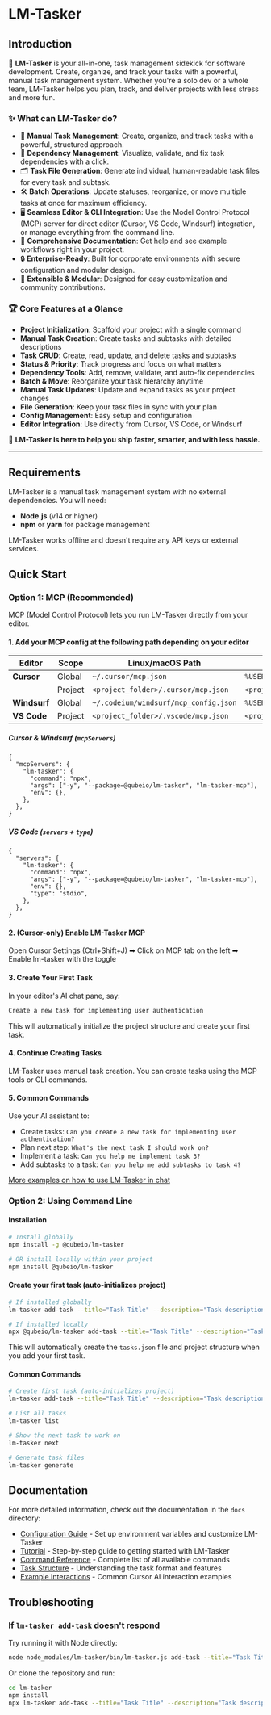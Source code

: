 # LM-Tasker

## Introduction

🚀 **LM-Tasker** is your all-in-one, task management sidekick for software development. Create, organize, and track your tasks with a powerful, manual task management system. Whether you're a solo dev or a whole team, LM-Tasker helps you plan, track, and deliver projects with less stress and more fun.

### ✨ What can LM-Tasker do?

- 📝 **Manual Task Management**: Create, organize, and track tasks with a powerful, structured approach.
- 🔗 **Dependency Management**: Visualize, validate, and fix task dependencies with a click.
- 🗂️ **Task File Generation**: Generate individual, human-readable task files for every task and subtask.
- 🛠️ **Batch Operations**: Update statuses, reorganize, or move multiple tasks at once for maximum efficiency.
- 🖥️ **Seamless Editor & CLI Integration**: Use the Model Control Protocol (MCP) server for direct editor (Cursor, VS
  Code, Windsurf) integration, or manage everything from the command line.
- 📝 **Comprehensive Documentation**: Get help and see example workflows right in your project.
- 🔒 **Enterprise-Ready**: Built for corporate environments with secure configuration and modular design.
- 🧩 **Extensible & Modular**: Designed for easy customization and community contributions.

### 🏆 Core Features at a Glance

- **Project Initialization**: Scaffold your project with a single command
- **Manual Task Creation**: Create tasks and subtasks with detailed descriptions
- **Task CRUD**: Create, read, update, and delete tasks and subtasks
- **Status & Priority**: Track progress and focus on what matters
- **Dependency Tools**: Add, remove, validate, and auto-fix dependencies
- **Batch & Move**: Reorganize your task hierarchy anytime
- **Manual Task Updates**: Update and expand tasks as your project changes
- **File Generation**: Keep your task files in sync with your plan
- **Config Management**: Easy setup and configuration
- **Editor Integration**: Use directly from Cursor, VS Code, or Windsurf

🎯 **LM-Tasker is here to help you ship faster, smarter, and with less hassle.**

---

## Requirements

LM-Tasker is a manual task management system with no external dependencies. You will need:

- **Node.js** (v14 or higher)
- **npm** or **yarn** for package management

LM-Tasker works offline and doesn't require any API keys or external services.

## Quick Start

### Option 1: MCP (Recommended)

MCP (Model Control Protocol) lets you run LM-Tasker directly from your editor.

#### 1. Add your MCP config at the following path depending on your editor

| Editor       | Scope   | Linux/macOS Path                      | Windows Path                                      | Key          |
| ------------ | ------- | ------------------------------------- | ------------------------------------------------- | ------------ |
| **Cursor**   | Global  | `~/.cursor/mcp.json`                  | `%USERPROFILE%\.cursor\mcp.json`                  | `mcpServers` |
|              | Project | `<project_folder>/.cursor/mcp.json`   | `<project_folder>\.cursor\mcp.json`               | `mcpServers` |
| **Windsurf** | Global  | `~/.codeium/windsurf/mcp_config.json` | `%USERPROFILE%\.codeium\windsurf\mcp_config.json` | `mcpServers` |
| **VS Code**  | Project | `<project_folder>/.vscode/mcp.json`   | `<project_folder>\.vscode\mcp.json`               | `servers`    |

##### Cursor & Windsurf (`mcpServers`)

```jsonc
{
  "mcpServers": {
    "lm-tasker": {
      "command": "npx",
      "args": ["-y", "--package=@qubeio/lm-tasker", "lm-tasker-mcp"],
      "env": {},
    },
  },
}
```

##### VS Code (`servers` + `type`)

```jsonc
{
  "servers": {
    "lm-tasker": {
      "command": "npx",
      "args": ["-y", "--package=@qubeio/lm-tasker", "lm-tasker-mcp"],
      "env": {},
      "type": "stdio",
    },
  },
}
```

#### 2. (Cursor-only) Enable LM-Tasker MCP

Open Cursor Settings (Ctrl+Shift+J) ➡ Click on MCP tab on the left ➡ Enable lm-tasker with the toggle

#### 3. Create Your First Task

In your editor's AI chat pane, say:

```txt
Create a new task for implementing user authentication
```

This will automatically initialize the project structure and create your first task.

#### 4. Continue Creating Tasks

LM-Tasker uses manual task creation. You can create tasks using the MCP tools or CLI commands.

#### 5. Common Commands

Use your AI assistant to:

- Create tasks: `Can you create a new task for implementing user authentication?`
- Plan next step: `What's the next task I should work on?`
- Implement a task: `Can you help me implement task 3?`
- Add subtasks to a task: `Can you help me add subtasks to task 4?`

[More examples on how to use LM-Tasker in chat](docs/examples.md)

### Option 2: Using Command Line

#### Installation

```bash
# Install globally
npm install -g @qubeio/lm-tasker

# OR install locally within your project
npm install @qubeio/lm-tasker
```

#### Create your first task (auto-initializes project)

```bash
# If installed globally
lm-tasker add-task --title="Task Title" --description="Task description"

# If installed locally
npx @qubeio/lm-tasker add-task --title="Task Title" --description="Task description"
```

This will automatically create the `tasks.json` file and project structure when you add your first task.

#### Common Commands

```bash
# Create first task (auto-initializes project)
lm-tasker add-task --title="Task Title" --description="Task description"

# List all tasks
lm-tasker list

# Show the next task to work on
lm-tasker next

# Generate task files
lm-tasker generate
```

## Documentation

For more detailed information, check out the documentation in the `docs` directory:

- [Configuration Guide](docs/configuration.md) - Set up environment variables and customize LM-Tasker
- [Tutorial](docs/tutorial.md) - Step-by-step guide to getting started with LM-Tasker
- [Command Reference](docs/command-reference.md) - Complete list of all available commands
- [Task Structure](docs/task-structure.md) - Understanding the task format and features
- [Example Interactions](docs/examples.md) - Common Cursor AI interaction examples

## Troubleshooting

### If `lm-tasker add-task` doesn't respond

Try running it with Node directly:

```bash
node node_modules/lm-tasker/bin/lm-tasker.js add-task --title="Task Title" --description="Task description"
```

Or clone the repository and run:

```bash
cd lm-tasker
npm install
npx lm-tasker add-task --title="Task Title" --description="Task description"
```
